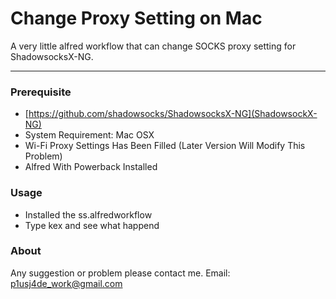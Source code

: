 # Change Proxy Setting on Mac
A very little alfred workflow that can change SOCKS proxy setting for ShadowsocksX-NG.
***
### Prerequisite
* [https://github.com/shadowsocks/ShadowsocksX-NG](ShadowsockX-NG)
* System Requirement: Mac OSX
* Wi-Fi Proxy Settings Has Been Filled (Later Version Will Modify This Problem)
* Alfred With Powerback Installed

### Usage
* Installed the ss.alfredworkflow
* Type kex and see what happend

### About
Any suggestion or problem please contact me.
Email: p1usj4de_work@gmail.com
